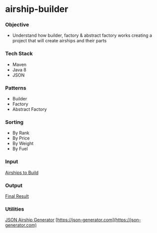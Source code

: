 # airship-builder

### Objective
- Understand how builder, factory & abstract factory works creating a project that will create airships and their parts

### Tech Stack
- Maven
- Java 8
- JSON

### Patterns
- Builder
- Factory
- Abstract Factory

### Sorting
- By Rank
- By Price
- By Weight
- By Fuel

### Input
[Airships to Build](https://github.com/janvmusic/airship-builder/blob/master/src/main/resources/json/airship_examples.json)

### Output
[Final Result](https://github.com/janvmusic/airship-builder/blob/master/src/main/resources/results/output.txt)

### Utilities
[JSON Airship Generator]()
[https://json-generator.com](https://json-generator.com)
